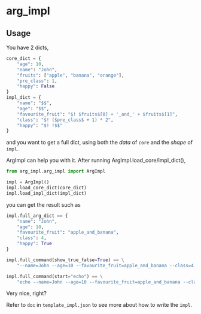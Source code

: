 # arg_impl

## Usage

You have 2 dicts,

```python
core_dict = {
    "age": 10,
    "name": "John",
    "fruits": ["apple", "banana", "orange"],
    "pre_class": 1,
    "happy": False
}
impl_dict = {
    "name": "$$",
    "age": "$$",
    "favourite_fruit": "$! $fruits$[0] + '_and_' + $fruits$[1]",
    "class": "$! ($pre_class$ + 1) * 2",
    "happy": "$! !$$"
}
```

and you want to get a full dict, using both the *data* of `core` and the *shape* of `impl`.

ArgImpl can help you with it. After running ArgImpl.load_core/impl_dict(),

```python
from arg_impl.arg_impl import ArgImpl

impl = ArgImpl()
impl.load_core_dict(core_dict)
impl.load_impl_dict(impl_dict)
```

you can get the result such as

```python
impl.full_arg_dict == {
    "name": "John",
    "age": 10,
    "favourite_fruit": "apple_and_banana",
    "class": 4,
    "happy": True
}

impl.full_command(show_true_false=True) == \
    "--name=John --age=10 --favourite_fruit=apple_and_banana --class=4 --happy=true"

impl.full_command(start="echo") == \
    "echo --name=John --age=10 --favourite_fruit=apple_and_banana --class=4 --happy"
```

Very nice, right?

Refer to `doc` in `template_impl.json` to see more about how to write the `impl`.
